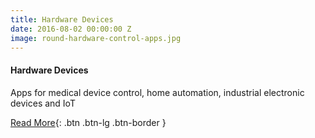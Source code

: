 ```yaml
---
title: Hardware Devices
date: 2016-08-02 00:00:00 Z
image: round-hardware-control-apps.jpg
---
```


#### Hardware Devices

Apps for medical device control, home automation, industrial electronic devices and IoT

[Read More](/medicaldevices-and-iot-apps/){: .btn .btn-lg .btn-border }